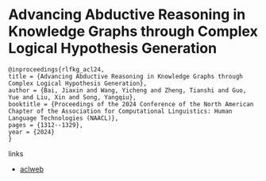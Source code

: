# Advancing Abductive Reasoning in Knowledge Graphs through Complex Logical Hypothesis Generation

```
@inproceedings{rlfkg_acl24,
title = {Advancing Abductive Reasoning in Knowledge Graphs through Complex Logical Hypothesis Generation},
author = {Bai, Jiaxin and Wang, Yicheng and Zheng, Tianshi and Guo, Yue and Liu, Xin and Song, Yangqiu},
booktitle = {Proceedings of the 2024 Conference of the North American Chapter of the Association for Computational Linguistics: Human Language Technologies (NAACL)},
pages = {1312--1329},
year = {2024}
}
```

links
- [aclweb](https://aclanthology.org/2024.acl-long.72)
